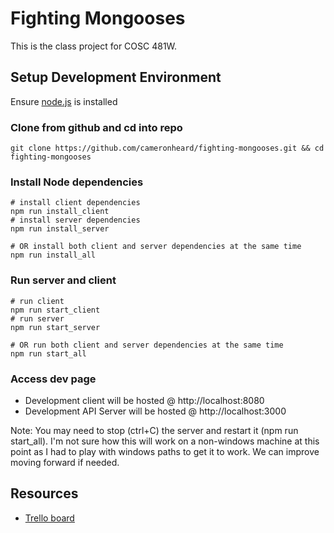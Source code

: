 # Fighting Mongooses

This is the class project for COSC 481W.


## Setup Development Environment

Ensure [node.js](https://nodejs.org/en/) is installed


### Clone from github and cd into repo
```
git clone https://github.com/cameronheard/fighting-mongooses.git && cd fighting-mongooses
```
### Install Node dependencies
```
# install client dependencies
npm run install_client
# install server dependencies
npm run install_server

# OR install both client and server dependencies at the same time
npm run install_all
```

### Run server and client
```
# run client
npm run start_client
# run server
npm run start_server

# OR run both client and server dependencies at the same time
npm run start_all
```

### Access dev page
- Development client will be hosted @ http://localhost:8080
- Development API Server will be hosted @ http://localhost:3000

Note: You may need to stop (ctrl+C) the server and restart it (npm run start_all).
I'm not sure how this will work on a non-windows machine at this point as I had to play with windows paths to get it to work. We can improve moving forward if needed.

## Resources
  - [Trello board](https://trello.com/b/ljpEvrvB/fightingmongooses-bitsandbytes)







